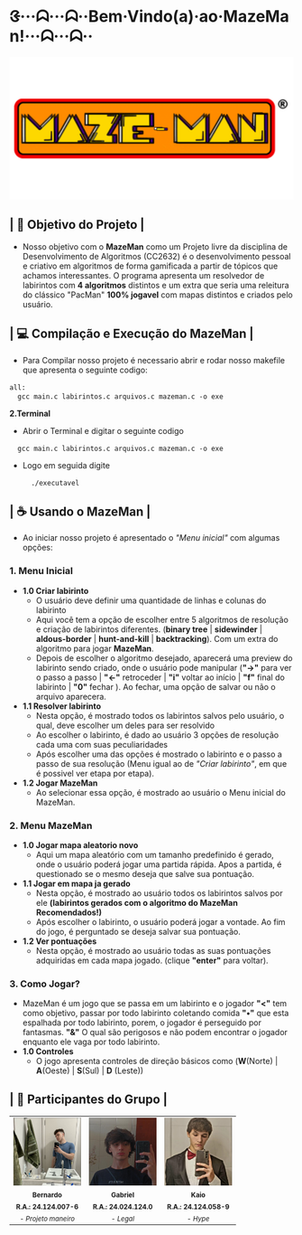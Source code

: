 # ᱝ···ᗣ···ᗣ··Bem·Vindo(a)·ao·MazeMan!···ᗣ···ᗣ··

<img src= "img/image (15).png" width = 600>

## | 🚀 Objetivo do Projeto | 
-  Nosso objetivo com o <b>MazeMan</b> como um Projeto livre da disciplina de Desenvolvimento de Algoritmos (CC2632) é o desenvolvimento pessoal e criativo em algoritmos de forma gamificada a partir de tópicos que achamos interessantes. O programa apresenta um resolvedor de labirintos com <b>4 algoritmos</b> distintos e um extra que seria uma releitura do clássico "PacMan" <b>100% jogavel</b> com mapas distintos e criados pelo usuário. 


## | 💻 Compilação e Execução do MazeMan | 
-  Para Compilar nosso projeto é necessario abrir e rodar nosso makefile que apresenta o seguinte codigo:
  ```
  all:
	gcc main.c labirintos.c arquivos.c mazeman.c -o exe
  ```
**2.Terminal**
-  Abrir o Terminal e digitar o seguinte codigo
  ```
	gcc main.c labirintos.c arquivos.c mazeman.c -o exe
  ```
- Logo em seguida digite
  ```
	./executavel
  ```

## | ☕ Usando o MazeMan |
-  Ao iniciar nosso projeto é apresentado o *"Menu inicial"* com algumas opções:
  ### 1. Menu Inicial
-	**1.0 Criar labirinto**
	-	O usuário deve definir uma quantidade de linhas e colunas do labirinto
	-	Aqui você tem a opção de escolher entre 5 algoritmos de resolução e criação de labirintos diferentes. (**binary tree** | **sidewinder** | **aldous-border** | **hunt-and-kill** | **backtracking**). Com um extra do algoritmo para jogar **MazeMan**.
 	-	Depois de escolher o algoritmo desejado, aparecerá uma preview do labirinto sendo criado, onde o usuário pode manipular (**"->"** para ver o passo a passo | **"<-"** retroceder | **"i"** voltar ao início | **"f"** final do labirinto | **"0"** fechar ). Ao fechar, uma opção de salvar ou não o arquivo aparecera.
-	**1.1 Resolver labirinto**
	-	Nesta opção, é mostrado todos os labirintos salvos pelo usuário, o qual, deve escolher um deles para ser resolvido
 	-	Ao escolher o labirinto, é dado ao usuário 3 opções de resolução cada uma com suas peculiaridades
  	-	Após escolher uma das opções é mostrado o labirinto e o passo a passo de sua resolução (Menu igual ao de *"Criar labirinto"*, em que é possivel ver etapa por etapa).	
-	**1.2 Jogar MazeMan**
	-	Ao selecionar essa opção, é mostrado ao usuário o Menu inicial do MazeMan.
  ### 2. Menu MazeMan
-	**1.0 Jogar mapa aleatorio novo**
	-	Aqui um mapa aleatório com um tamanho predefinido é gerado, onde o usuário poderá jogar uma partida rápida. Apos a partida, é questionado se o mesmo deseja que salve sua pontuação.
-	**1.1 Jogar em mapa ja gerado**
	-	Nesta opção, é mostrado ao usuário todos os labirintos salvos por ele **(labirintos gerados com o algoritmo do MazeMan Recomendados!)**
 	-	Após escolher o labirinto, o usuário poderá jogar a vontade. Ao fim do jogo, é perguntado se deseja salvar sua pontuação.
-	**1.2 Ver pontuações**
	-	Nesta opção, é mostrado ao usuário todas as suas pontuações adquiridas em cada mapa jogado. (clique **"enter"** para voltar).
  ### 3. Como Jogar? 
-	MazeMan é um jogo que se passa em um labirinto e o jogador **"<"** tem como objetivo, passar por todo labirinto coletando comida **"•"** que esta espalhada por todo labirinto, porem, o jogador é perseguido por fantasmas. **"&"** O qual são perigosos e não podem encontrar o jogador enquanto ele vaga por todo labirinto.
-	**1.0 Controles**
	-	O jogo apresenta controles de direção básicos como (**W**(Norte) | **A**(Oeste) | **S**(Sul) | **D** (Leste))	 	

## | 🤝 Participantes do Grupo |
<table>
  <tr>
    <td align="center">
        <img src="img/mano bernas.PNG" width="120px;" alt="Foto do Bernardo"/><br>
        <sub>
          <b>Bernardo</b>
          <br>
          <b>R.A.: 24.124.007-6</b>
          <br>
            <cite>- Projeto maneiro </cite>
        </sub>
    </td>
    <td align="center">
        <img src="img/eu.PNG" width="120px;" alt="Foto do Gabriel"/><br>
        <sub>
          <b>Gabriel</b>
          <br>
          <b>R.A.: 24.024.124.0</b>
          <br>
          <cite>- Legal </cite>
        </sub>
    </td>
    <td align="center">
        <img src="img/kaio.PNG" width="120px;" alt="Foto do Kaio"/><br>
        <sub>
          <b>Kaio</b>
          <br>
          <b>R.A.: 24.124.058-9</b>
          <br>
          <cite>- Hype </cite>
        </sub>
    </td>
  </tr>
</table>
